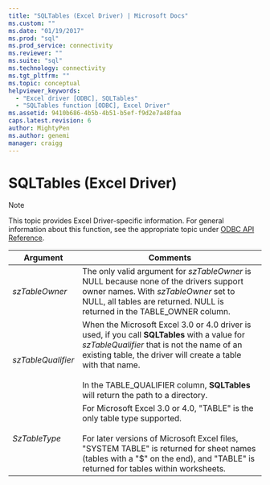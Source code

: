 ```yaml
---
title: "SQLTables (Excel Driver) | Microsoft Docs"
ms.custom: ""
ms.date: "01/19/2017"
ms.prod: "sql"
ms.prod_service: connectivity
ms.reviewer: ""
ms.suite: "sql"
ms.technology: connectivity
ms.tgt_pltfrm: ""
ms.topic: conceptual
helpviewer_keywords: 
  - "Excel driver [ODBC], SQLTables"
  - "SQLTables function [ODBC], Excel Driver"
ms.assetid: 9410b686-4b5b-4b51-b5ef-f9d2e7a48faa
caps.latest.revision: 6
author: MightyPen
ms.author: genemi
manager: craigg
---
```

# SQLTables (Excel Driver)
> [!NOTE]  
>  This topic provides Excel Driver-specific information. For general information about this function, see the appropriate topic under [ODBC API Reference](../../odbc/reference/syntax/odbc-api-reference.md).  
  
|Argument|Comments|  
|--------------|--------------|  
|*szTableOwner*|The only valid argument for *szTableOwner* is NULL because none of the drivers support owner names. With *szTableOwner* set to NULL, all tables are returned. NULL is returned in the TABLE_OWNER column.|  
|*szTableQualifier*|When the Microsoft Excel 3.0 or 4.0 driver is used, if you call **SQLTables** with a value for *szTableQualifier* that is not the name of an existing table, the driver will create a table with that name.<br /><br /> In the TABLE_QUALIFIER column, **SQLTables** will return the path to a directory.|  
|*SzTableType*|For Microsoft Excel 3.0 or 4.0, "TABLE" is the only table type supported.<br /><br /> For later versions of Microsoft Excel files, "SYSTEM TABLE" is returned for sheet names (tables with a "$" on the end), and "TABLE" is returned for tables within worksheets.|
